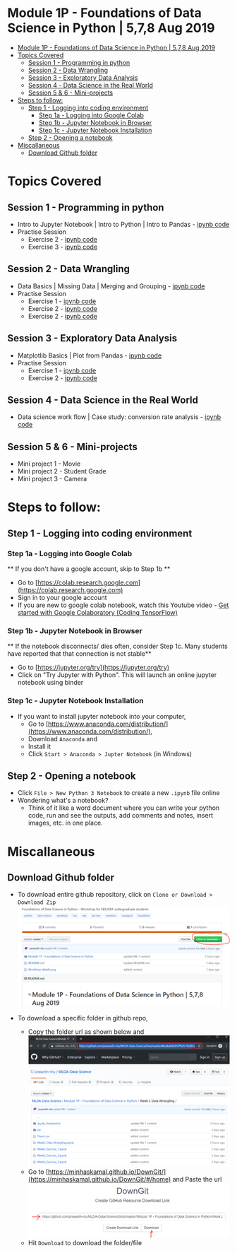 # Module 1P - Foundations of Data Science in Python | 5,7,8 Aug 2019

<!-- TOC depthFrom:1 depthTo:6 withLinks:1 updateOnSave:1 orderedList:0 -->

- [Module 1P - Foundations of Data Science in Python | 5,7,8 Aug 2019](#module-1p-foundations-of-data-science-in-python-578-aug-2019)
- [Topics Covered](#topics-covered)
	- [Session 1 - Programming in python](#session-1-programming-in-python)
	- [Session 2 - Data Wrangling](#session-2-data-wrangling)
	- [Session 3 - Exploratory Data Analysis](#session-3-exploratory-data-analysis)
	- [Session 4 - Data Science in the Real World](#session-4-data-science-in-the-real-world)
	- [Session 5 & 6 - Mini-projects](#session-5-6-mini-projects)
- [Steps to follow:](#steps-to-follow)
	- [Step 1 - Logging into coding environment](#step-1-logging-into-coding-environment)
		- [Step 1a - Logging into Google Colab](#step-1a-logging-into-google-colab)
		- [Step 1b - Jupyter Notebook in Browser](#step-1b-jupyter-notebook-in-browser)
		- [Step 1c - Jupyter Notebook Installation](#step-1c-jupyter-notebook-installation)
	- [Step 2 - Opening a notebook](#step-2-opening-a-notebook)
- [Miscallaneous](#miscallaneous)
	- [Download Github folder](#download-github-folder)

<!-- /TOC -->


# Topics Covered
## Session 1 - Programming in python
- Intro to Jupyter Notebook | Intro to Python | Intro to Pandas - [ipynb code](Module%201P%20-%20Foundations%20of%20Data%20Science%20in%20Python/Week%201%20Programming%20in%20Python/Week1_Programming_in_Python.ipynb)
- Practise Session
  - Exercise 2 - [ipynb code](Module%201P%20-%20Foundations%20of%20Data%20Science%20in%20Python/Week%201%20Programming%20in%20Python/Week1_Exercise_2.ipynb)
  - Exercise 3 - [ipynb code](Module%201P%20-%20Foundations%20of%20Data%20Science%20in%20Python/Week%201%20Programming%20in%20Python/Week1_Exercise_3.ipynb)

## Session 2 - Data Wrangling
- Data Basics | Missing Data | Merging and Grouping - [ipynb code](Module%201P%20-%20Foundations%20of%20Data%20Science%20in%20Python/Week%202%20Data%20Wrangling/Week2_Data_Wrangling.ipynb)
- Practise Session
  - Exercise 1 - [ipynb code](Module%201P%20-%20Foundations%20of%20Data%20Science%20in%20Python/Week%202%20Data%20Wrangling/Week2_Exercise_1.ipynb)
  - Exercise 2 - [ipynb code](Module%201P%20-%20Foundations%20of%20Data%20Science%20in%20Python/Week%202%20Data%20Wrangling/Week2_Exercise_2.ipynb)
  - Exercise 2 - [ipynb code](Module%201P%20-%20Foundations%20of%20Data%20Science%20in%20Python/Week%202%20Data%20Wrangling/Week2_Exercise_3.ipynb)

## Session 3 - Exploratory Data Analysis
- Matplotlib Basics | Plot from Pandas - [ipynb code](Module%201P%20-%20Foundations%20of%20Data%20Science%20in%20Python/Week%203%20Exploratory%20Data%20Analysis/Week3_Exploratory_Data_Analysis.ipynb)
- Practise Session
  - Exercise 1 - [ipynb code](Module%201P%20-%20Foundations%20of%20Data%20Science%20in%20Python/Week%203%20Exploratory%20Data%20Analysis/Week3_Exercise_1.ipynb)
  - Exercise 2 - [ipynb code](Module%201P%20-%20Foundations%20of%20Data%20Science%20in%20Python/Week%203%20Exploratory%20Data%20Analysis/Week3_Exercise_2.ipynb)  

## Session 4 - Data Science in the Real World
- Data science work flow | Case study: conversion rate analysis - [ipynb code](Module%201P%20-%20Foundations%20of%20Data%20Science%20in%20Python/Week%204%20Real%20World%20Case%20Study/Week4_Real_World_Case_Studies.ipynb)

## Session 5 & 6 - Mini-projects
- Mini project 1 - Movie
- Mini project 2 - Student Grade
- Mini project 3 - Camera


# Steps to follow:
## Step 1 - Logging into coding environment
### Step 1a - Logging into Google Colab
** If you don't have a google account, skip to Step 1b **
- Go to [https://colab.research.google.com](https://colab.research.google.com)
- Sign in to your google account
- If you are new to google colab notebook, watch this Youtube video -  [Get started with Google Colaboratory (Coding TensorFlow)](https://youtu.be/inN8seMm7UI)

### Step 1b - Jupyter Notebook in Browser
** If the notebook disconnects/ dies often, consider Step 1c. Many students have reported that that connection is not stable**
- Go to [https://jupyter.org/try](https://jupyter.org/try)
- Click on "Try Jupyter with Python". This will launch an online jupyter notebook using binder

### Step 1c - Jupyter Notebook Installation
- If you want to install jupyter notebook into your computer,
	- Go to [https://www.anaconda.com/distribution/](https://www.anaconda.com/distribution/),
	- Download `Anaconda` and
	- Install it
	- Click `Start > Anaconda > Jupter Notebook` (in Windows)

## Step 2 - Opening a notebook
- Click `File > New Python 3 Notebook` to create a new `.ipynb` file online
- Wondering what's a notebook?
    - Think of it like a word document where you can write your python code, run and see the outputs, add comments and notes, insert images, etc. in one place.

# Miscallaneous
## Download Github folder
- To download entire github repository, click on `Clone or Download > Download Zip`
![Download github repo](readme_resources/download_github_repo.png)

- To download a specific folder in github repo,
	- Copy the folder url as shown below and
![Download github specific folder 1](readme_resources/download_github_folder_1.png)
	- Go to [https://minhaskamal.github.io/DownGit/](https://minhaskamal.github.io/DownGit/#/home) and Paste the url ![Download github specific folder 2](readme_resources/download_github_folder_2.png)
	- Hit `Download` to download the folder/file
